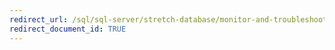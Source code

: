 ```yaml
---
redirect_url: /sql/sql-server/stretch-database/monitor-and-troubleshoot-data-migration-stretch-database
redirect_document_id: TRUE 
---
```

